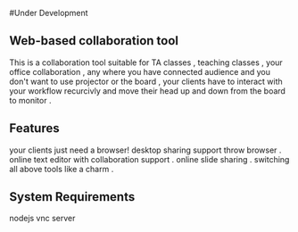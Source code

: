 #Under Development

## Web-based collaboration tool
This is a collaboration  tool suitable for TA classes , teaching classes , your office collaboration , any where you have connected audience and you don't want to use projector or 
the board , your clients have to interact with your workflow recurcivly and move their 
head up and down from the board to monitor .


## Features
your clients just need a browser!
desktop sharing support throw browser .
online text editor with collaboration support .
online slide sharing .
switching all above tools like a charm .

## System Requirements
nodejs
vnc server

